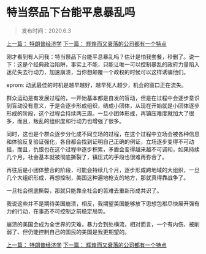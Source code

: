 # 特当祭品下台能平息暴乱吗 

> 发布时间：2020.6.3

[上一篇： 特朗普经济学](/social/article29)
[下一篇： 辉煌而又衰落的公司都有一个特点](/social/article31)

刚才看到有人问我：特当祭品下台能平息暴乱吗？估计是怕我套餐，秒删了。说一下：这是个经典政治陷阱，事实上不能，只能让唯一可以控制暴乱的政府力量陷入迷茫失去行动力，加速崩溃，当你想颠覆一个政权的时候可以这样诱骗他们。

eprom:   动武最佳的时机是越早越好，越早死人越少，机会的窗口正在流失。

群众运动是有发展过程的，一开始基本都是自发的盲动，但是在过程中会逐步意识到盲动没有意义，于是会逐步形成组织，结成小团体，从现在开始就是小团体逐步形成的阶段，这个过程会持续两三周。一旦小团体形成，再镇压难度就加大了很多，而且，叛乱的组织度和行动力也增强了很多。

同时，这也是个群众逐步分化成不同立场的过程，在这个过程中立场会被各种信息和体验反复验证强化，各自都会找到证明自己正确的例证，立场逐步变得不可动摇，而且，仇恨也在这个过程中逐步积累，矛盾会变得越来越不可调和，如果持续几个月，社会基本就被彻底撕裂了，镇压式的手段也很难再弥合了。

再往后是小团体整合的阶段，可能会持续几个月，逐步形成跨地域的大组织，一旦几个大组织形成，再想控制，美国这种遍地枪支的地方，那就真得靠战争了。

一旦社会彻底撕裂，那就只能靠全社会的苦难去重新形成共识了。

我说这些并不是期待美国崩溃，相反，我期望美国能够放下思想包袱尽快展开强有力的行动，在事态不可控制之前稳定局势。

崩溃的美国会成为全世界的灾难，暴力会到处横流，相对而言，一个有内伤、被削弱了、但仍能控制自己的国民的美国是我更期望的。

[上一篇： 特朗普经济学](/social/article29)
[下一篇： 辉煌而又衰落的公司都有一个特点](/social/article31)